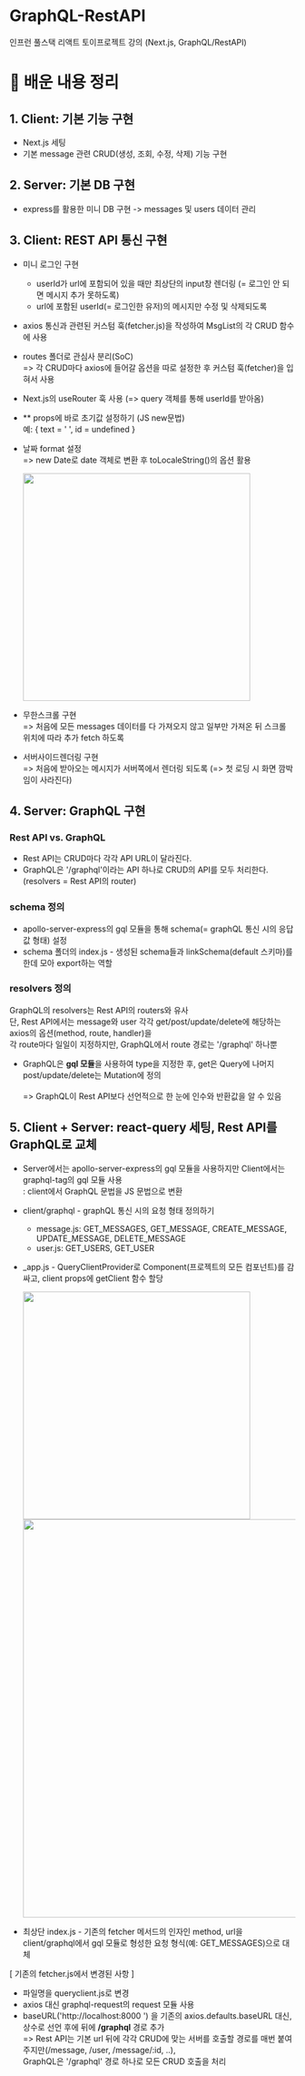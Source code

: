 # GraphQL-RestAPI
인프런 풀스택 리액트 토이프로젝트 강의 (Next.js, GraphQL/RestAPI)

# 🍰 배운 내용 정리
## 1. Client: 기본 기능 구현
* Next.js 세팅 
* 기본 message 관련 CRUD(생성, 조회, 수정, 삭제) 기능 구현

## 2. Server: 기본 DB 구현
* express를 활용한 미니 DB 구현 -> messages 및 users 데이터 관리

## 3. Client: REST API 통신 구현
* 미니 로그인 구현
   * userId가 url에 포함되어 있을 때만 최상단의 input창 렌더링 (= 로그인 안 되면 메시지 추가 못하도록)
   * url에 포함된 userId(= 로그인한 유저)의 메시지만 수정 및 삭제되도록
* axios 통신과 관련된 커스텀 훅(fetcher.js)을 작성하여 MsgList의 각 CRUD 함수에 사용
* routes 폴더로 관심사 분리(SoC) <BR/> => 각 CRUD마다 axios에 들어갈 옵션을 따로 설정한 후 커스텀 훅(fetcher)을 입혀서 사용
* Next.js의 useRouter 훅 사용 (=> query 객체를 통해 userId를 받아옴) 
* ** props에 바로 초기값 설정하기 (JS new문법) <br/> 예: { text = ' ', id = undefined }
* 날짜 format 설정 <br/> => new Date로 date 객체로 변환 후 toLocaleString()의 옵션 활용 <BR/>

  <img src="https://user-images.githubusercontent.com/68722179/174944821-134e9838-f2d1-4d0f-b432-d3d0be2b2b89.png" width="400" />

* 무한스크롤 구현 <br/> => 처음에 모든 messages 데이터를 다 가져오지 않고 일부만 가져온 뒤 스크롤 위치에 따라 추가 fetch 하도록
* 서버사이드렌더링 구현 <br/>
 => 처음에 받아오는 메시지가 서버쪽에서 렌더링 되도록 (=> 첫 로딩 시 화면 깜박임이 사라진다)

## 4. Server: GraphQL 구현
### Rest API vs. GraphQL
* Rest API는 CRUD마다 각각 API URL이 달라진다.
* GraphQL은 '/graphql'이라는 API 하나로 CRUD의 API를 모두 처리한다. (resolvers = Rest API의 router)
  
### schema 정의
* apollo-server-express의 gql 모듈을 통해 schema(= graphQL 통신 시의 응답값 형태) 설정
* schema 폴더의 index.js - 생성된 schema들과 linkSchema(default 스키마)를 한데 모아 export하는 역할

### resolvers 정의
GraphQL의 resolvers는 Rest API의 routers와 유사<br/>
단, Rest API에서는 message와 user 각각 get/post/update/delete에 해당하는 axios의 옵션(method, route, handler)을<br/> 
각 route마다 일일이 지정하지만, GraphQL에서 route 경로는 '/graphql' 하나뿐
* GraphQL은 **gql 모듈**을 사용하여 type을 지정한 후, get은 Query에 나머지 post/update/delete는 Mutation에 정의<br/><BR/>
=> GraphQL이 Rest API보다 선언적으로 한 눈에 인수와 반환값을 알 수 있음

## 5. Client + Server: react-query 세팅, Rest API를 GraphQL로 교체
* Server에서는 apollo-server-express의 gql 모듈을 사용하지만 Client에서는 graphql-tag의 gql 모듈 사용
  <br/>: client에서 GraphQL 문법을 JS 문법으로 변환
* client/graphql - graphQL 통신 시의 요청 형태 정의하기
  * message.js: GET_MESSAGES, GET_MESSAGE, CREATE_MESSAGE, UPDATE_MESSAGE, DELETE_MESSAGE
  * user.js: GET_USERS, GET_USER

* _app.js - QueryClientProvider로 Component(프로젝트의 모든 컴포넌트)를 감싸고, client props에 getClient 함수 할당 <br/>

  <img src="https://user-images.githubusercontent.com/68722179/174946983-74a71847-2a01-45aa-8edd-7c07af8f0e2e.png" width="400" />

  <img src="https://user-images.githubusercontent.com/68722179/174947032-3021b6bf-b01a-47dc-8d6c-a2dfa7c0aa96.png" width="700" />


* 최상단 index.js - 기존의 fetcher 메서드의 인자인 method, url을 <br/>client/graphql에서 gql 모듈로 형성한 요청 형식(예: GET_MESSAGES)으로 대체

[ 기존의 fetcher.js에서 변경된 사항 ]
* 파일명을 queryclient.js로 변경
* axios 대신 graphql-request의 request 모듈 사용
* baseURL('http://localhost:8000 ') 을 기존의 axios.defaults.baseURL 대신, 상수로 선언 후에 뒤에 **/graphql** 경로 추가 <br/>
    => Rest API는 기본 url 뒤에 각각 CRUD에 맞는 서버를 호출할 경로를 매번 붙여주지만(/message, /user, /message/:id, ..), <br/>
       GraphQL은 '/graphql' 경로 하나로 모든 CRUD 호출을 처리

